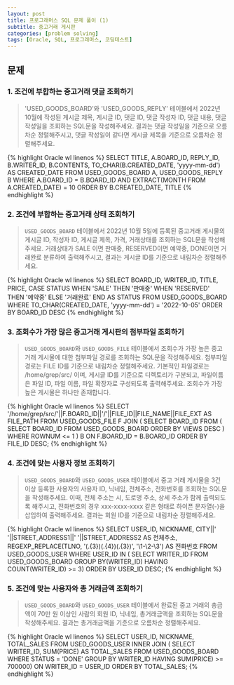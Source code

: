 ```yaml
---
layout: post
title: 프로그래머스 SQL 문제 풀이 (1)
subtitle: 중고거래 게시판
categories: [problem solving]
tags: [Oracle, SQL, 프로그래머스, 코딩테스트]
---
```


## 문제


### 1. 조건에 부합하는 중고거래 댓글 조회하기

>'USED_GOODS_BOARD'와 'USED_GOODS_REPLY' 테이블에서 2022년 10월에 작성된 게시글 제목, 게시글 ID, 댓글 ID, 댓글 작성자 ID, 댓글 내용, 댓글 작성일을 조회하는 SQL문을 작성해주세요. 결과는 댓글 작성일을 기준으로 오름차순 정렬해주시고, 댓글 작성일이 같다면 게시글 제목을 기준으로 오름차순 정렬해주세요.

{% highlight Oracle wl linenos %}
SELECT TITLE, A.BOARD_ID, REPLY_ID, B.WRITER_ID, B.CONTENTS, TO_CHAR(B.CREATED_DATE, 'yyyy-mm-dd') AS CREATED_DATE
FROM USED_GOODS_BOARD A, USED_GOODS_REPLY B
WHERE A.BOARD_ID = B.BOARD_ID AND EXTRACT(MONTH FROM A.CREATED_DATE) = 10
ORDER BY B.CREATED_DATE, TITLE
{% endhighlight %}

### 2. 조건에 부합하는 중고거래 상태 조회하기

>`USED_GOODS_BOARD` 테이블에서 2022년 10월 5일에 등록된 중고거래 게시물의 게시글 ID, 작성자 ID, 게시글 제목, 가격, 거래상태를 조회하는 SQL문을 작성해주세요. 거래상태가 SALE 이면 판매중, RESERVED이면 예약중, DONE이면 거래완료 분류하여 출력해주시고, 결과는 게시글 ID를 기준으로 내림차순 정렬해주세요.

{% highlight Oracle wl linenos %}
SELECT BOARD_ID, WRITER_ID, TITLE, PRICE,
    CASE STATUS
        WHEN 'SALE'
            THEN '판매중'
        WHEN 'RESERVED'
            THEN '예약중'
        ELSE '거래완료'
        END
    AS STATUS
FROM USED_GOODS_BOARD
WHERE TO_CHAR(CREATED_DATE, 'yyyy-mm-dd') = '2022-10-05'
ORDER BY BOARD_ID DESC
{% endhighlight %}

### 3. 조회수가 가장 많은 중고거래 게시판의 첨부파일 조회하기

>`USED_GOODS_BOARD`와 `USED_GOODS_FILE` 테이블에서 조회수가 가장 높은 중고거래 게시물에 대한 첨부파일 경로를 조회하는 SQL문을 작성해주세요. 첨부파일 경로는 FILE ID를 기준으로 내림차순 정렬해주세요. 기본적인 파일경로는 /home/grep/src/ 이며, 게시글 ID를 기준으로 디렉토리가 구분되고, 파일이름은 파일 ID, 파일 이름, 파일 확장자로 구성되도록 출력해주세요. 조회수가 가장 높은 게시물은 하나만 존재합니다.

{% highlight Oracle wl linenos %}
SELECT '/home/grep/src/'||F.BOARD_ID||'/'||FILE_ID||FILE_NAME||FILE_EXT AS FILE_PATH
FROM USED_GOODS_FILE F
JOIN (
    SELECT BOARD_ID
    FROM (
        SELECT BOARD_ID
        FROM USED_GOODS_BOARD
        ORDER BY VIEWS DESC
    )
    WHERE ROWNUM <= 1
) B ON F.BOARD_ID = B.BOARD_ID
ORDER BY FILE_ID DESC;
{% endhighlight %}

### 4. 조건에 맞는 사용자 정보 조회하기

>`USED_GOODS_BOARD`와 `USED_GOODS_USER` 테이블에서 중고 거래 게시물을 3건 이상 등록한 사용자의 사용자 ID, 닉네임, 전체주소, 전화번호를 조회하는 SQL문을 작성해주세요. 이때, 전체 주소는 시, 도로명 주소, 상세 주소가 함께 출력되도록 해주시고, 전화번호의 경우 xxx-xxxx-xxxx 같은 형태로 하이픈 문자열(-)을 삽입하여 출력해주세요. 결과는 회원 ID를 기준으로 내림차순 정렬해주세요.

{% highlight Oracle wl linenos %}
SELECT USER_ID, NICKNAME,
    CITY||' '||STREET_ADDRESS1||' '||STREET_ADDRESS2 AS 전체주소,
    REGEXP_REPLACE(TLNO, '(.{3})(.{4})(.{3})', '\1-\2-\3') AS 전화번호
FROM USED_GOODS_USER
WHERE USER_ID IN (
    SELECT WRITER_ID
    FROM USED_GOODS_BOARD
    GROUP BY(WRITER_ID)
    HAVING COUNT(WRITER_ID) >= 3)
ORDER BY USER_ID DESC;
{% endhighlight %}

### 5. 조건에 맞는 사용자와 총 거래금액 조회하기

>`USED_GOODS_BOARD`와 `USED_GOODS_USER` 테이블에서 완료된 중고 거래의 총금액이 70만 원 이상인 사람의 회원 ID, 닉네임, 총거래금액을 조회하는 SQL문을 작성해주세요. 결과는 총거래금액을 기준으로 오름차순 정렬해주세요.


{% highlight Oracle wl linenos %}
SELECT USER_ID, NICKNAME, TOTAL_SALES
FROM USED_GOODS_USER
INNER JOIN (
    SELECT WRITER_ID, SUM(PRICE) AS TOTAL_SALES
    FROM USED_GOODS_BOARD
    WHERE STATUS = 'DONE'
    GROUP BY WRITER_ID
    HAVING SUM(PRICE) >= 700000)
    ON WRITER_ID = USER_ID
ORDER BY TOTAL_SALES;
{% endhighlight %}

